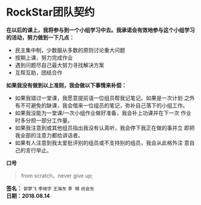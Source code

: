 # RockStar团队契约

**在以后的课上，我将参与到一个小组学习中去。我承诺会有效地参与这个小组学习的活动，努力做到一下几点：**

- 民主集中制，少数服从多数的原则讨论重大问题
- 按期上课，努力完成作业
- 遇到问题尽自己最大努力寻找解决方案
- 互帮互助，团结合作

**如果我没有做到以上准则，我会做以下事情来补偿：**

- 如果我错过一堂课，我愿意提前请一位组员帮我记笔记。如果是一次计划 之外有不可避免的缺课，我会借来一位组员的笔记，弥补自己落下的小组工作。
- 如果我没能为一堂课/一次小组作业做好准备，我会补上功课并在下一次 作业时多分担一部分工作量。 
- 如果我注意到或其他组员指出我没有认真听，我会停下我正在做的事并立 即把我全部的注意力都给讲话者。 
- 如果有人注意到我太爱批评别的组员或不支持别的组员，我会从此格外注 意自己的言行举止。 

**口号**
>from scratch，never give up;
>

**签名：**
`郭梦飞` `李晓宇` `王海东` `李 棋` `尚会东`  
**日期：2018.08.14**
